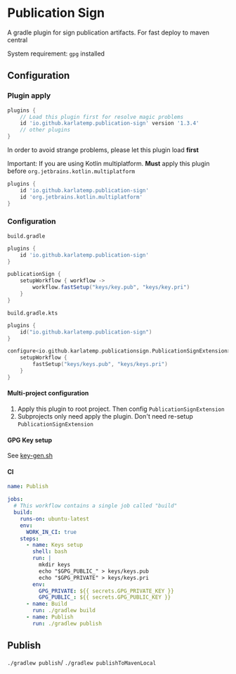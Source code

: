 # Publication Sign

A gradle plugin for sign publication artifacts. For fast deploy to maven central

System requirement: `gpg` installed

## Configuration

### Plugin apply

```groovy
plugins {
    // Load this plugin first for resolve magic problems
    id 'io.github.karlatemp.publication-sign' version '1.3.4'
    // other plugins
}
```

In order to avoid strange problems, please let this plugin load **first**

Important: If you are using Kotlin multiplatform.
**Must** apply this plugin before `org.jetbrains.kotlin.multiplatform`

```groovy
plugins {
    id 'io.github.karlatemp.publication-sign'
    id 'org.jetbrains.kotlin.multiplatform'
}
```

### Configuration

`build.gradle`

```groovy
plugins {
    id 'io.github.karlatemp.publication-sign'
}

publicationSign {
    setupWorkflow { workflow ->
        workflow.fastSetup("keys/key.pub", "keys/key.pri")
    }
}

```

`build.gradle.kts`

```kotlin
plugins {
    id("io.github.karlatemp.publication-sign")
}

configure<io.github.karlatemp.publicationsign.PublicationSignExtension> {
    setupWorkflow {
        fastSetup("keys/keys.pub", "keys/keys.pri")
    }
}
```

#### Multi-project configuration

1. Apply this plugin to root project. Then config `PublicationSignExtension`
2. Subprojects only need apply the plugin. Don't need re-setup `PublicationSignExtension`

#### GPG Key setup

See [key-gen.sh](./key-gen.sh)

#### CI
```yaml
name: Publish

jobs:
  # This workflow contains a single job called "build"
  build:
    runs-on: ubuntu-latest
    env:
      WORK_IN_CI: true
    steps:
      - name: Keys setup
        shell: bash
        run: |
          mkdir keys
          echo "$GPG_PUBLIC_" > keys/keys.pub
          echo "$GPG_PRIVATE" > keys/keys.pri
        env:
          GPG_PRIVATE: ${{ secrets.GPG_PRIVATE_KEY }}
          GPG_PUBLIC_: ${{ secrets.GPG_PUBLIC_KEY }}
      - name: Build
        run: ./gradlew build
      - name: Publish
        run: ./gradlew publish

```

## Publish

`./gradlew publish`/ `./gradlew publishToMavenLocal`
